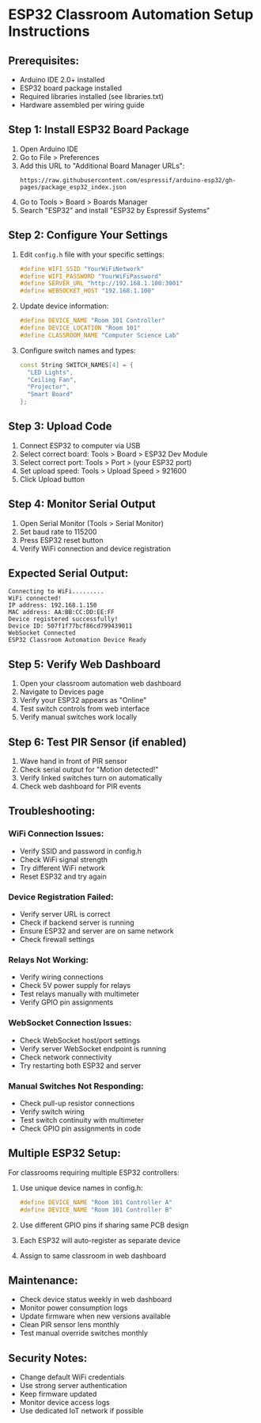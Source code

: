 
# ESP32 Classroom Automation Setup Instructions

## Prerequisites:
- Arduino IDE 2.0+ installed
- ESP32 board package installed
- Required libraries installed (see libraries.txt)
- Hardware assembled per wiring guide

## Step 1: Install ESP32 Board Package
1. Open Arduino IDE
2. Go to File > Preferences  
3. Add this URL to "Additional Board Manager URLs":
   ```
   https://raw.githubusercontent.com/espressif/arduino-esp32/gh-pages/package_esp32_index.json
   ```
4. Go to Tools > Board > Boards Manager
5. Search "ESP32" and install "ESP32 by Espressif Systems"

## Step 2: Configure Your Settings
1. Edit `config.h` file with your specific settings:
   ```cpp
   #define WIFI_SSID "YourWiFiNetwork"
   #define WIFI_PASSWORD "YourWiFiPassword" 
   #define SERVER_URL "http://192.168.1.100:3001"
   #define WEBSOCKET_HOST "192.168.1.100"
   ```

2. Update device information:
   ```cpp
   #define DEVICE_NAME "Room 101 Controller"
   #define DEVICE_LOCATION "Room 101" 
   #define CLASSROOM_NAME "Computer Science Lab"
   ```

3. Configure switch names and types:
   ```cpp
   const String SWITCH_NAMES[4] = {
     "LED Lights",
     "Ceiling Fan", 
     "Projector",
     "Smart Board"
   };
   ```

## Step 3: Upload Code
1. Connect ESP32 to computer via USB
2. Select correct board: Tools > Board > ESP32 Dev Module
3. Select correct port: Tools > Port > (your ESP32 port)
4. Set upload speed: Tools > Upload Speed > 921600
5. Click Upload button

## Step 4: Monitor Serial Output
1. Open Serial Monitor (Tools > Serial Monitor)
2. Set baud rate to 115200
3. Press ESP32 reset button
4. Verify WiFi connection and device registration

## Expected Serial Output:
```
Connecting to WiFi.........
WiFi connected!
IP address: 192.168.1.150
MAC address: AA:BB:CC:DD:EE:FF
Device registered successfully!
Device ID: 507f1f77bcf86cd799439011
WebSocket Connected
ESP32 Classroom Automation Device Ready
```

## Step 5: Verify Web Dashboard
1. Open your classroom automation web dashboard
2. Navigate to Devices page
3. Verify your ESP32 appears as "Online"
4. Test switch controls from web interface
5. Verify manual switches work locally

## Step 6: Test PIR Sensor (if enabled)
1. Wave hand in front of PIR sensor
2. Check serial output for "Motion detected!"
3. Verify linked switches turn on automatically
4. Check web dashboard for PIR events

## Troubleshooting:

### WiFi Connection Issues:
- Verify SSID and password in config.h
- Check WiFi signal strength
- Try different WiFi network
- Reset ESP32 and try again

### Device Registration Failed:
- Verify server URL is correct
- Check if backend server is running
- Ensure ESP32 and server are on same network
- Check firewall settings

### Relays Not Working:
- Verify wiring connections
- Check 5V power supply for relays  
- Test relays manually with multimeter
- Verify GPIO pin assignments

### WebSocket Connection Issues:
- Check WebSocket host/port settings
- Verify server WebSocket endpoint is running
- Check network connectivity
- Try restarting both ESP32 and server

### Manual Switches Not Responding:
- Check pull-up resistor connections
- Verify switch wiring
- Test switch continuity with multimeter
- Check GPIO pin assignments in code

## Multiple ESP32 Setup:
For classrooms requiring multiple ESP32 controllers:

1. Use unique device names in config.h:
   ```cpp
   #define DEVICE_NAME "Room 101 Controller A"
   #define DEVICE_NAME "Room 101 Controller B"  
   ```

2. Use different GPIO pins if sharing same PCB design

3. Each ESP32 will auto-register as separate device

4. Assign to same classroom in web dashboard

## Maintenance:
- Check device status weekly in web dashboard
- Monitor power consumption logs
- Update firmware when new versions available
- Clean PIR sensor lens monthly
- Test manual override switches monthly

## Security Notes:
- Change default WiFi credentials
- Use strong server authentication
- Keep firmware updated
- Monitor device access logs
- Use dedicated IoT network if possible
